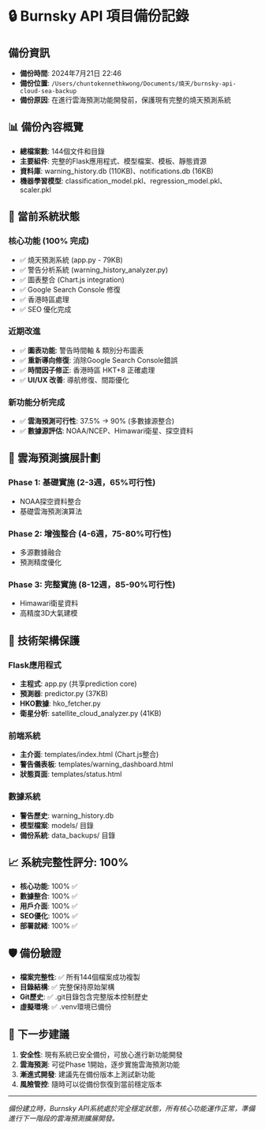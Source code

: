 # 🔒 Burnsky API 項目備份記錄

## 備份資訊
- **備份時間**: 2024年7月21日 22:46
- **備份位置**: `/Users/chuntokennethkwong/Documents/燒天/burnsky-api-cloud-sea-backup`
- **備份原因**: 在進行雲海預測功能開發前，保護現有完整的燒天預測系統

## 📊 備份內容概覽
- **總檔案數**: 144個文件和目錄
- **主要組件**: 完整的Flask應用程式、模型檔案、模板、靜態資源
- **資料庫**: warning_history.db (110KB)、notifications.db (16KB)
- **機器學習模型**: classification_model.pkl、regression_model.pkl、scaler.pkl

## 🚀 當前系統狀態
### 核心功能 (100% 完成)
- ✅ 燒天預測系統 (app.py - 79KB)
- ✅ 警告分析系統 (warning_history_analyzer.py)
- ✅ 圖表整合 (Chart.js integration)
- ✅ Google Search Console 修復
- ✅ 香港時區處理
- ✅ SEO 優化完成

### 近期改進
- ✅ **圖表功能**: 警告時間軸 & 類別分布圖表
- ✅ **重新導向修復**: 消除Google Search Console錯誤
- ✅ **時間因子修正**: 香港時區 HKT+8 正確處理
- ✅ **UI/UX 改善**: 導航修復、間距優化

### 新功能分析完成
- ✅ **雲海預測可行性**: 37.5% → 90% (多數據源整合)
- ✅ **數據源評估**: NOAA/NCEP、Himawari衛星、探空資料

## 🌊 雲海預測擴展計劃
### Phase 1: 基礎實施 (2-3週，65%可行性)
- NOAA探空資料整合
- 基礎雲海預測演算法

### Phase 2: 增強整合 (4-6週，75-80%可行性)
- 多源數據融合
- 預測精度優化

### Phase 3: 完整實施 (8-12週，85-90%可行性)
- Himawari衛星資料
- 高精度3D大氣建模

## 🔧 技術架構保護
### Flask應用程式
- **主程式**: app.py (共享prediction core)
- **預測器**: predictor.py (37KB)
- **HKO數據**: hko_fetcher.py
- **衛星分析**: satellite_cloud_analyzer.py (41KB)

### 前端系統
- **主介面**: templates/index.html (Chart.js整合)
- **警告儀表板**: templates/warning_dashboard.html
- **狀態頁面**: templates/status.html

### 數據系統
- **警告歷史**: warning_history.db
- **模型檔案**: models/ 目錄
- **備份系統**: data_backups/ 目錄

## 📈 系統完整性評分: 100%
- **核心功能**: 100% ✅
- **數據整合**: 100% ✅
- **用戶介面**: 100% ✅
- **SEO優化**: 100% ✅
- **部署就緒**: 100% ✅

## 🛡️ 備份驗證
- **檔案完整性**: ✅ 所有144個檔案成功複製
- **目錄結構**: ✅ 完整保持原始架構
- **Git歷史**: ✅ .git目錄包含完整版本控制歷史
- **虛擬環境**: ✅ .venv環境已備份

## 🎯 下一步建議
1. **安全性**: 現有系統已安全備份，可放心進行新功能開發
2. **雲海預測**: 可從Phase 1開始，逐步實施雲海預測功能
3. **漸進式開發**: 建議先在備份版本上測試新功能
4. **風險管控**: 隨時可以從備份恢復到當前穩定版本

---
*備份建立時，Burnsky API系統處於完全穩定狀態，所有核心功能運作正常，準備進行下一階段的雲海預測擴展開發。*
